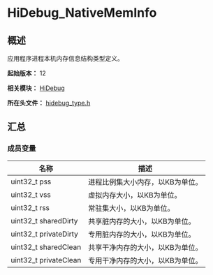 # HiDebug_NativeMemInfo

## 概述

应用程序进程本机内存信息结构类型定义。

**起始版本：** 12

**相关模块：** [HiDebug](capi-hidebug.md)

**所在头文件：** [hidebug_type.h](capi-hidebug-type-h.md)

## 汇总

### 成员变量

| 名称 | 描述 |
| -- | -- |
| uint32_t pss | 进程比例集大小内存，以KB为单位。 |
| uint32_t vss | 虚拟内存大小，以KB为单位。 |
| uint32_t rss | 常驻集大小，以KB为单位。 |
| uint32_t sharedDirty | 共享脏内存的大小，以KB为单位。 |
| uint32_t privateDirty | 专用脏内存的大小，以KB为单位。 |
| uint32_t sharedClean | 共享干净内存的大小，以KB为单位。 |
| uint32_t privateClean | 专用干净内存的大小，以KB为单位。 |


